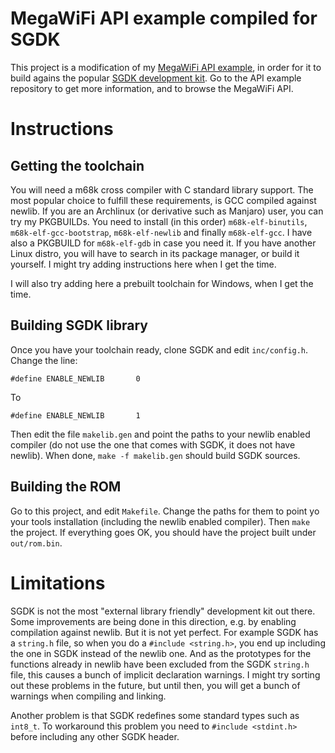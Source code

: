 # MegaWiFi API example compiled for SGDK

This project is a modification of my [MegaWiFi API example](https://github.com/doragasu/mw-api), in order for it to build agains the popular [SGDK development kit](https://github.com/Stephane-D/SGDK). Go to the API example repository to get more information, and to browse the MegaWiFi API.

# Instructions

## Getting the toolchain

You will need a m68k cross compiler with C standard library support. The most popular choice to fulfill these requirements, is GCC compiled against newlib. If you are an Archlinux (or derivative such as Manjaro) user, you can try my PKGBUILDs. You need to install (in this order) `m68k-elf-binutils`, `m68k-elf-gcc-bootstrap`, `m68k-elf-newlib` and finally `m68k-elf-gcc`. I have also a PKGBUILD for `m68k-elf-gdb` in case you need it. If you have another Linux distro, you will have to search in its package manager, or build it yourself. I might try adding instructions here when I get the time.

I will also try adding here a prebuilt toolchain for Windows, when I get the time.

## Building SGDK library

Once you have your toolchain ready, clone SGDK and edit `inc/config.h`. Change the line:

```
#define ENABLE_NEWLIB       0
```

To

```
#define ENABLE_NEWLIB       1
```

Then edit the file `makelib.gen` and point the paths to your newlib enabled compiler (do not use the one that comes with SGDK, it does not have newlib). When done, `make -f makelib.gen` should build SGDK sources.

## Building the ROM

Go to this project, and edit `Makefile`. Change the paths for them to point yo your tools installation (including the newlib enabled compiler). Then `make` the project. If everything goes OK, you should have the project built under `out/rom.bin`.

# Limitations

SGDK is not the most "external library friendly" development kit out there. Some improvements are being done in this direction, e.g. by enabling compilation against newlib. But it is not yet perfect. For example SGDK has a `string.h` file, so when you do a `#include <string.h>`, you end up including the one in SGDK instead of the newlib one. And as the prototypes for the functions already in newlib have been excluded from the SGDK `string.h` file, this causes a bunch of implicit declaration warnings. I might try sorting out these problems in the future, but until then, you will get a bunch of warnings when compiling and linking.

Another problem is that SGDK redefines some standard types such as `int8_t`. To workaround this problem you need to `#include <stdint.h>` before including any other SGDK header.

